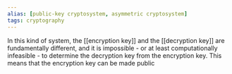 ```yaml
---
alias: [public-key cryptosystem, asymmetric cryptosystem]
tags: cryptography 
---
```

In this kind of system, the [[encryption key]] and the [[decryption key]] are fundamentally different, and it is impossible - or at least computationally infeasible - to determine the decryption key from the encryption key. This means that the encryption key can be made public